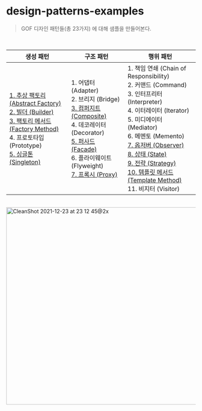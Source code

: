 # design-patterns-examples

> GOF 디자인 패턴들(총 23가지) 에 대해 샘플을 만들어본다.

<br>

|생성 패턴|구조 패턴|행위 패턴|
|------|---|---|
|[1. 추상 팩토리 (Abstract Factory)](./src/main/kotlin/me/bactoria/creational/abstractfactory) <br> [2. 빌더 (Builder)](./src/main/kotlin/me/bactoria/creational/builder) <br> [3. 팩토리 메서드 (Factory Method)](./src/main/kotlin/me/bactoria/creational/factorymethod) <br> 4. 프로토타입 (Prototype) <br> [5. 싱글톤 (Singleton)](./src/main/kotlin/me/bactoria/creational/singleton)|1. 어댑터 (Adapter) <br> 2. 브리지 (Bridge) <br> [3. 컴퍼지트 (Composite)](./src/main/kotlin/me/bactoria/structural/composite) <br> 4. 데코레이터 (Decorator) <br>  [5. 퍼사드 (Facade)](./src/main/kotlin/me/bactoria/structural/facade) <br>  6. 플라이웨이트 (Flyweight) <br>  [7. 프록시 (Proxy)](./src/main/kotlin/me/bactoria/structural/proxy)|1. 책임 연쇄 (Chain of Responsibility) <br> 2. 커맨드 (Command) <br> 3. 인터프리터 (Interpreter) <br> 4. 이터레이터 (Iterator) <br> 5. 미디에이터 (Mediator) <br> 6. 메멘토 (Memento) <br> [7. 옵저버 (Observer)](./src/main/kotlin/me/bactoria/behavioral/observer) <br> [8. 상태 (State)](./src/main/kotlin/me/bactoria/behavioral/state) <br> [9. 전략 (Strategy)](./src/main/kotlin/me/bactoria/behavioral/strategy) <br> [10. 템플릿 메서드 (Template Method)](./src/main/kotlin/me/bactoria/behavioral/templatemethod) <br> 11. 비지터 (Visitor)|

<br>

<img width="524" alt="CleanShot 2021-12-23 at 23 12 45@2x" src="https://user-images.githubusercontent.com/25674959/147252166-b95ad36f-ff6e-4ead-8160-8f6418a5a129.png">
